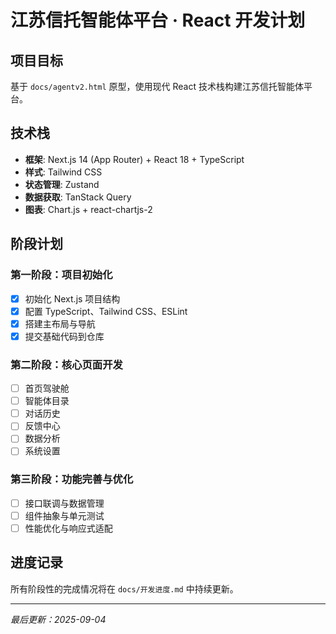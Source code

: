 # 江苏信托智能体平台 · React 开发计划

## 项目目标
基于 `docs/agentv2.html` 原型，使用现代 React 技术栈构建江苏信托智能体平台。

## 技术栈
- **框架**: Next.js 14 (App Router) + React 18 + TypeScript
- **样式**: Tailwind CSS
- **状态管理**: Zustand
- **数据获取**: TanStack Query
- **图表**: Chart.js + react-chartjs-2

## 阶段计划
### 第一阶段：项目初始化
- [x] 初始化 Next.js 项目结构
- [x] 配置 TypeScript、Tailwind CSS、ESLint
- [x] 搭建主布局与导航
- [x] 提交基础代码到仓库

### 第二阶段：核心页面开发
- [ ] 首页驾驶舱
- [ ] 智能体目录
- [ ] 对话历史
- [ ] 反馈中心
- [ ] 数据分析
- [ ] 系统设置

### 第三阶段：功能完善与优化
- [ ] 接口联调与数据管理
- [ ] 组件抽象与单元测试
- [ ] 性能优化与响应式适配

## 进度记录
所有阶段性的完成情况将在 `docs/开发进度.md` 中持续更新。

---

*最后更新：2025-09-04*
